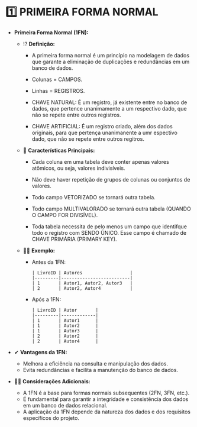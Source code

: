 # 1️⃣ **PRIMEIRA FORMA NORMAL**

- **Primeira Forma Normal (1FN):**
  
  - ⁉ **Definição:**

    - A primeira forma normal é um princípio na modelagem de dados que garante a eliminação de duplicações e redundâncias em um banco de dados.

    - Colunas = CAMPOS.

  	- Linhas = REGISTROS.

  	- CHAVE NATURAL: É um registro, já existente entre no banco de dados, que pertence unanimamente a um respectivo dado, que não se repete entre outros registros.

  	- CHAVE ARTIFICIAL: É um registro criado, além dos dados originais, para que pertença unanimanente a umr espectivo dado, que não se repete entre outros regitros.
  
  
  - 🧩 **Características Principais:**

    - Cada coluna em uma tabela deve conter apenas valores atômicos, ou seja, valores indivisíveis.

    - Não deve haver repetição de grupos de colunas ou conjuntos de valores.

  	- Todo campo VETORIZADO se tornará outra tabela.

  	- Todo campo MULTIVALORADO  se tornará outra tabela (QUANDO O CAMPO FOR DIVISÍVEL).

  	- Toda tabela necessita de pelo menos um campo que identifque todo o registro com SENDO ÚNICO. Esse campo é chamado de
  	CHAVE PRIMÁRIA (PRIMARY KEY).

  
  - 👩‍🏫 **Exemplo:**
    
    - Antes da 1FN: 
      ```plaintext
      | LivroID | Autores                  |
      |---------|--------------------------|
      | 1       | Autor1, Autor2, Autor3   |
      | 2       | Autor2, Autor4           |
      ```
    - Após a 1FN:
      ```plaintext
      | LivroID | Autor       |
      |---------|-------------|
      | 1       | Autor1      |
      | 1       | Autor2      |
      | 1       | Autor3      |
      | 2       | Autor2      |
      | 2       | Autor4      |
      ```

- ✔ **Vantagens da 1FN:**
  - Melhora a eficiência na consulta e manipulação dos dados.
  - Evita redundâncias e facilita a manutenção do banco de dados.


- 💭🤔 **Considerações Adicionais:**
  - A 1FN é a base para formas normais subsequentes (2FN, 3FN, etc.).
  - É fundamental para garantir a integridade e consistência dos dados em um banco de dados relacional.
  - A aplicação da 1FN depende da natureza dos dados e dos requisitos específicos do projeto.
